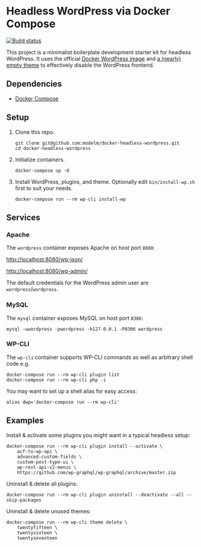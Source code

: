 # Headless WordPress via Docker Compose

[![Build status][build-status]][travis-ci]

This project is a minimalist boilerplate development starter kit for headless WordPress. It uses the official [Docker WordPress image][docker-wordpress] and [a (nearly) empty theme][no-theme] to effectively disable the WordPress frontend.

## Dependencies

* [Docker Compose][docker-compose]

## Setup

1. Clone this repo.

       git clone git@github.com:modelm/docker-headless-wordpress.git
       cd docker-headless-wordpress

2. Initialize containers.

       docker-compose up -d

3. Install WordPress, plugins, and theme. Optionally edit `bin/install-wp.sh` first to suit your needs.

       docker-compose run --rm wp-cli install-wp

## Services

### Apache

The `wordpress` container exposes Apache on host port `8080`:

[http://localhost:8080/wp-json/](http://localhost:8080/wp-json/)

[http://localhost:8080/wp-admin/](http://localhost:8080/wp-admin/)

The default credentials for the WordPress admin user are `wordpress`/`wordpress`.

### MySQL

The `mysql` container exposes MySQL on host port `8306`:

    mysql -uwordpress -pwordpress -h127.0.0.1 -P8306 wordpress

### WP-CLI

The `wp-cli` container supports WP-CLI commands as well as arbitrary shell code e.g.

    docker-compose run --rm wp-cli plugin list
    docker-compose run --rm wp-cli php -i

You may want to set up a shell alias for easy access:

    alias dwp='docker-compose run --rm wp-cli'

## Examples

Install & activate some plugins you might want in a typical headless setup:

    docker-compose run --rm wp-cli plugin install --activate \
        acf-to-wp-api \
        advanced-custom-fields \
        custom-post-type-ui \
        wp-rest-api-v2-menus \
        https://github.com/wp-graphql/wp-graphql/archive/master.zip

Uninstall & delete all plugins:

    docker-compose run --rm wp-cli plugin uninstall --deactivate --all --skip-packages

Uninstall & delete unused themes:

    docker-compose run --rm wp-cli theme delete \
        twentyfifteen \
        twentysixteen \
        twentyseventeen

[build-status]: https://travis-ci.org/modelm/docker-headless-wordpress.svg?branch=master
[travis-ci]: https://travis-ci.org/modelm/docker-headless-wordpress
[docker-compose]: https://docs.docker.com/compose/
[docker-wordpress]: https://hub.docker.com/_/wordpress/
[no-theme]: https://github.com/modelm/no-theme
